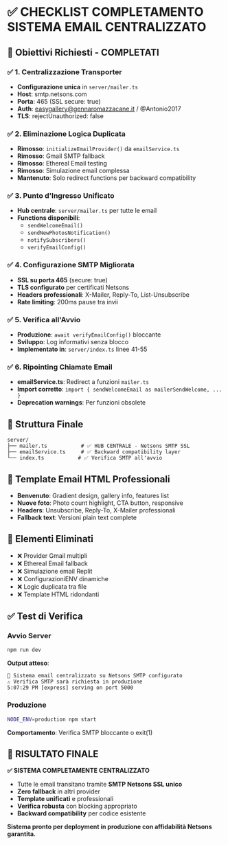 # ✅ CHECKLIST COMPLETAMENTO SISTEMA EMAIL CENTRALIZZATO

## 🎯 Obiettivi Richiesti - COMPLETATI

### ✅ 1. Centralizzazione Transporter
- **Configurazione unica** in `server/mailer.ts`
- **Host**: smtp.netsons.com  
- **Porta**: 465 (SSL secure: true)
- **Auth**: easygallery@gennaromazzacane.it / @Antonio2017
- **TLS**: rejectUnauthorized: false

### ✅ 2. Eliminazione Logica Duplicata
- **Rimosso**: `initializeEmailProvider()` da `emailService.ts`
- **Rimosso**: Gmail SMTP fallback
- **Rimosso**: Ethereal Email testing
- **Rimosso**: Simulazione email complessa
- **Mantenuto**: Solo redirect functions per backward compatibility

### ✅ 3. Punto d'Ingresso Unificato  
- **Hub centrale**: `server/mailer.ts` per tutte le email
- **Functions disponibili**:
  - `sendWelcomeEmail()`
  - `sendNewPhotosNotification()`
  - `notifySubscribers()`
  - `verifyEmailConfig()`

### ✅ 4. Configurazione SMTP Migliorata
- **SSL su porta 465** (secure: true)
- **TLS configurato** per certificati Netsons
- **Headers professionali**: X-Mailer, Reply-To, List-Unsubscribe
- **Rate limiting**: 200ms pause tra invii

### ✅ 5. Verifica all'Avvio
- **Produzione**: `await verifyEmailConfig()` bloccante
- **Sviluppo**: Log informativi senza blocco
- **Implementato in**: `server/index.ts` linee 41-55

### ✅ 6. Ripointing Chiamate Email
- **emailService.ts**: Redirect a funzioni `mailer.ts`
- **Import corretto**: `import { sendWelcomeEmail as mailerSendWelcome, ... }`
- **Deprecation warnings**: Per funzioni obsolete

## 🔧 Struttura Finale

```
server/
├── mailer.ts           # ✅ HUB CENTRALE - Netsons SMTP SSL
├── emailService.ts     # ✅ Backward compatibility layer
└── index.ts           # ✅ Verifica SMTP all'avvio
```

## 📧 Template Email HTML Professionali

- **Benvenuto**: Gradient design, gallery info, features list
- **Nuove foto**: Photo count highlight, CTA button, responsive
- **Headers**: Unsubscribe, Reply-To, X-Mailer professionali
- **Fallback text**: Versioni plain text complete

## 🚫 Elementi Eliminati

- ❌ Provider Gmail multipli
- ❌ Ethereal Email fallback  
- ❌ Simulazione email Replit
- ❌ ConfigurazioniENV dinamiche
- ❌ Logic duplicata tra file
- ❌ Template HTML ridondanti

## ✅ Test di Verifica

### Avvio Server
```bash
npm run dev
```
**Output atteso**:
```
📧 Sistema email centralizzato su Netsons SMTP configurato
⚠️ Verifica SMTP sarà richiesta in produzione
5:07:29 PM [express] serving on port 5000
```

### Produzione
```bash
NODE_ENV=production npm start
```
**Comportamento**: Verifica SMTP bloccante o exit(1)

## 🎉 RISULTATO FINALE

**✅ SISTEMA COMPLETAMENTE CENTRALIZZATO**

- Tutte le email transitano tramite **SMTP Netsons SSL unico**
- **Zero fallback** in altri provider
- **Template unificati** e professionali  
- **Verifica robusta** con blocking appropriato
- **Backward compatibility** per codice esistente

**Sistema pronto per deployment in produzione con affidabilità Netsons garantita.**